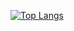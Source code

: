 [![Top Langs](https://github-readme-stats.vercel.app/api/top-langs/?username=kazumJ05&theme=vue-dark&show_icons=true&layout=compact)]([https://github.com/kazumJ05/readme](https://github.com/kazumJ05/kazumJ05/blob/main/README.md))

<!--
**kazumJ05/kazumJ05** is a ✨ _special_ ✨ repository because its `README.md` (this file) appears on your GitHub profile.

Here are some ideas to get you started:

- 🔭 I’m currently working on ...
- 🌱 I’m currently learning ...
- 👯 I’m looking to collaborate on ...
- 🤔 I’m looking for help with ...
- 💬 Ask me about ...
- 📫 How to reach me: ...
- 😄 Pronouns: ...
- ⚡ Fun fact: ...
-->
